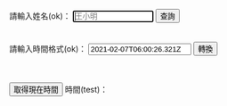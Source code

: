 <html>
<head>
<meta charset="UTF-8" />
<script type="text/javascript">
  function timezone()
     {
      var content = document.getElementById("UTCtime");
      var options = { 
      timeZone: "Asia/Taipei", 
      year: 'numeric', month: 'numeric', day: 'numeric', 
      hour: 'numeric', minute: 'numeric', second: 'numeric' 
      };
         var formatter = new Intl.DateTimeFormat([], options);
         var localTime = formatter.format(new Date(content.value));
         document.getElementById("tzok").textContent=localTime.toString();
     }   
 function gettime(){
  var d = new Date();
  document.getElementById("nowt").textContent = d.value;
  
  }
 
 
 
</script>
</head>
<body>

請輸入姓名(ok)：
<input type="text" id="name" placeholder="王小明" size="15" autofocus/>
<input type="button" name="list" value="查詢" onclick="result();">
  <br>  <br>  
請輸入時間格式(ok)：
<input id="text" id="UTCtime" value="2021-02-07T06:00:26.321Z" placeholder="2021-02-07T06:00:26.321Z" size="20" autofocus/>
<input type="button" value="轉換" onclick="timezone();">
<p id="tzok"></p>
 <br> <br>

<input type="button" value="取得現在時間" onclick="gettime();">
時間(test)：<p id="nowt"></p>
 
 <br> <br>
 

<font size="1"><span id="result"></span></font><br>

<script src="./ft.js"></script>
</body>
</html>
